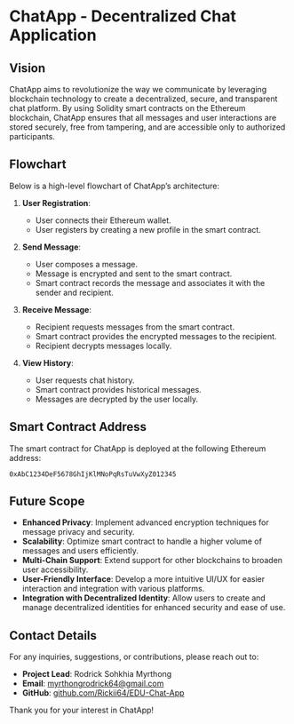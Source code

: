 # ChatApp - Decentralized Chat Application

## Vision
ChatApp aims to revolutionize the way we communicate by leveraging blockchain technology to create a decentralized, secure, and transparent chat platform. By using Solidity smart contracts on the Ethereum blockchain, ChatApp ensures that all messages and user interactions are stored securely, free from tampering, and are accessible only to authorized participants.

## Flowchart
Below is a high-level flowchart of ChatApp’s architecture:

1. **User Registration**:
   - User connects their Ethereum wallet.
   - User registers by creating a new profile in the smart contract.

2. **Send Message**:
   - User composes a message.
   - Message is encrypted and sent to the smart contract.
   - Smart contract records the message and associates it with the sender and recipient.

3. **Receive Message**:
   - Recipient requests messages from the smart contract.
   - Smart contract provides the encrypted messages to the recipient.
   - Recipient decrypts messages locally.

4. **View History**:
   - User requests chat history.
   - Smart contract provides historical messages.
   - Messages are decrypted by the user locally.

## Smart Contract Address
The smart contract for ChatApp is deployed at the following Ethereum address:
```
0xAbC1234DeF5678GhIjKlMNoPqRsTuVwXyZ012345
```

## Future Scope
- **Enhanced Privacy**: Implement advanced encryption techniques for message privacy and security.
- **Scalability**: Optimize smart contract to handle a higher volume of messages and users efficiently.
- **Multi-Chain Support**: Extend support for other blockchains to broaden user accessibility.
- **User-Friendly Interface**: Develop a more intuitive UI/UX for easier interaction and integration with various platforms.
- **Integration with Decentralized Identity**: Allow users to create and manage decentralized identities for enhanced security and ease of use.

## Contact Details
For any inquiries, suggestions, or contributions, please reach out to:

- **Project Lead**: Rodrick Sohkhia Myrthong
- **Email**: myrthongrodrick64@gmail.com
- **GitHub**: [github.com/Rickii64/EDU-Chat-App](https://github.com/Rickii64/EDU-Chat-App)

Thank you for your interest in ChatApp!
